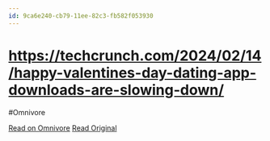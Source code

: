```yaml
---
id: 9ca6e240-cb79-11ee-82c3-fb582f053930
---
```


# https://techcrunch.com/2024/02/14/happy-valentines-day-dating-app-downloads-are-slowing-down/
#Omnivore

[Read on Omnivore](https://omnivore.app/me/https-techcrunch-com-2024-02-14-happy-valentines-day-dating-app--18da95b9329)
[Read Original](https://techcrunch.com/2024/02/14/happy-valentines-day-dating-app-downloads-are-slowing-down/)

